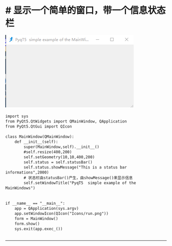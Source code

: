 # #  显示一个简单的窗口，带一个信息状态栏

![SIMPLE WINDOWS](https://github.com/824380210/PyQT5/blob/master/pic/simple_windows_20180704_1.png)
```
import sys
from PyQt5.QtWidgets import QMainWindow, QApplication
from PyQt5.QtGui import QIcon

class MainWindow(QMainWindow):
    def __init__(self):
        super(MainWindow,self).__init__()
        #self.resize(400,200)
        self.setGeometry(10,10,400,200)
        self.status = self.statusBar()
        self.status.showMessage("This is a status bar informations",2000)
        # 状态栏由statusBar()产生，由showMessage()来显示信息
        self.setWindowTitle("PyqT5  simple example of the MainWindows")


if __name__ == "__main__":
    app = QApplication(sys.argv)
    app.setWindowIcon(QIcon("Icons/run.png"))
    form = MainWindow()
    form.show()
    sys.exit(app.exec_())
```
##
---
